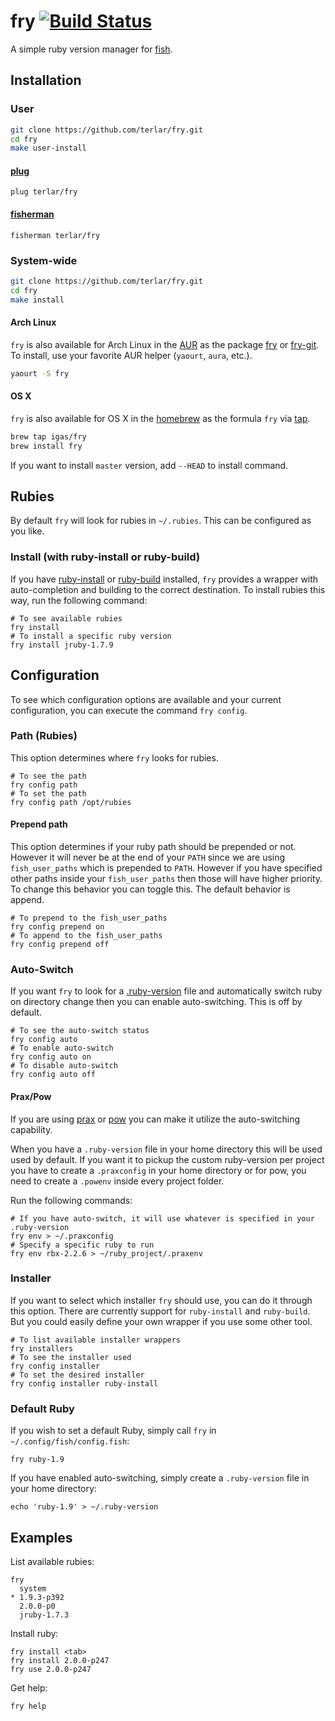 # fry [![Build Status](https://travis-ci.org/terlar/fry.png?branch=master)](https://travis-ci.org/terlar/fry)

A simple ruby version manager for [fish](https://github.com/fish-shell/fish-shell).

## Installation

### User

```sh
git clone https://github.com/terlar/fry.git
cd fry
make user-install
```

#### [plug](https://github.com/terlar/fish-plug)

```fish
plug terlar/fry
```

#### [fisherman](https://github.com/fisherman/fisherman)

```fish
fisherman terlar/fry
```

### System-wide

```sh
git clone https://github.com/terlar/fry.git
cd fry
make install
```

#### Arch Linux

`fry` is also available for Arch Linux in the [AUR](https://aur.archlinux.org) as the package [fry](https://aur.archlinux.org/packages/fry/) or [fry-git](https://aur.archlinux.org/packages/fry-git/).
To install, use your favorite AUR helper (`yaourt`, `aura`, etc.).

```sh
yaourt -S fry
```

#### OS X

`fry` is also available for OS X in the [homebrew](http://brew.sh) as the
formula `fry` via [tap](https://github.com/igas/homebrew-fry).

```sh
brew tap igas/fry
brew install fry
```

If you want to install `master` version, add `--HEAD` to install command.

## Rubies

By default `fry` will look for rubies in `~/.rubies`. This can be configured as you like.

### Install (with ruby-install or ruby-build)
If you have [ruby-install](https://github.com/postmodern/ruby-install) or
[ruby-build](https://github.com/sstephenson/ruby-build) installed, `fry` provides a wrapper
with auto-completion and building to the correct destination.
To install rubies this way, run the following command:

```fish
# To see available rubies
fry install
# To install a specific ruby version
fry install jruby-1.7.9
```

## Configuration

To see which configuration options are available and your current configuration,
you can execute the command `fry config`.

### Path (Rubies)

This option determines where `fry` looks for rubies.

```fish
# To see the path
fry config path
# To set the path
fry config path /opt/rubies
```

#### Prepend path

This option determines if your ruby path should be prepended or not. However it will never be at the end of your `PATH` since we are using `fish_user_paths` which is prepended to `PATH`. However if you have specified other paths inside your `fish_user_paths` then those will have higher priority. To change this behavior you can toggle this. The default behavior is append.

```fish
# To prepend to the fish_user_paths
fry config prepend on
# To append to the fish_user_paths
fry config prepend off
```

### Auto-Switch

If you want `fry` to look for a [.ruby-version](https://gist.github.com/fnichol/1912050) file and
automatically switch ruby on directory change then you can enable auto-switching. This is off by default.

```fish
# To see the auto-switch status
fry config auto
# To enable auto-switch
fry config auto on
# To disable auto-switch
fry config auto off
```

#### Prax/Pow

If you are using [prax](https://github.com/ysbaddaden/prax) or
[pow](https://github.com/basecamp/pow) you can make it utilize the
auto-switching capability.

When you have a `.ruby-version` file in your home directory this will be
used used by default. If you want it to pickup the custom ruby-version
per project you have to create a `.praxconfig` in your home directory or
for pow, you need to create a `.powenv` inside every project folder.

Run the following commands:

```fish
# If you have auto-switch, it will use whatever is specified in your .ruby-version
fry env > ~/.praxconfig
# Specify a specific ruby to run
fry env rbx-2.2.6 > ~/ruby_project/.praxenv
```

### Installer

If you want to select which installer `fry` should use, you can do it
through this option. There are currently support for `ruby-install` and
`ruby-build`. But you could easily define your own wrapper if you use
some other tool.

```fish
# To list available installer wrappers
fry installers
# To see the installer used
fry config installer
# To set the desired installer
fry config installer ruby-install
```

### Default Ruby

If you wish to set a default Ruby, simply call `fry` in `~/.config/fish/config.fish`:

```fish
fry ruby-1.9
```

If you have enabled auto-switching, simply create a `.ruby-version` file in your home directory:

```fish
echo 'ruby-1.9' > ~/.ruby-version
```

## Examples

List available rubies:

```fish
fry
  system
* 1.9.3-p392
  2.0.0-p0
  jruby-1.7.3
```

Install ruby:

```fish
fry install <tab>
fry install 2.0.0-p247
fry use 2.0.0-p247
```

Get help:

```fish
fry help
```
